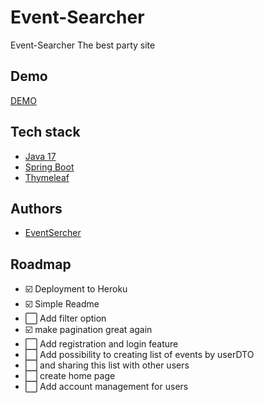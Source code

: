 # Event-Searcher


Event-Searcher The best party site



## Demo


[DEMO](https://eventsercher.herokuapp.com/events)


## Tech stack

- [Java 17](https://www.oracle.com/java/technologies/javase/jdk17-archive-downloads.html)
- [Spring Boot](https://spring.io/projects/spring-boot)
- [Thymeleaf](https://www.thymeleaf.org/)



## Authors

- [EventSercher](https://www.github.com/EventSearcher)



## Roadmap

- ☑️ Deployment to Heroku
- ☑️ Simple Readme
- ⬜ Add filter option
- ☑️  make pagination great again
- ⬜ Add registration and login feature
- ⬜ Add possibility to creating list of events by userDTO
- ⬜ and sharing this list with other users
- ⬜ create home page
- ⬜ Add account management for users 



